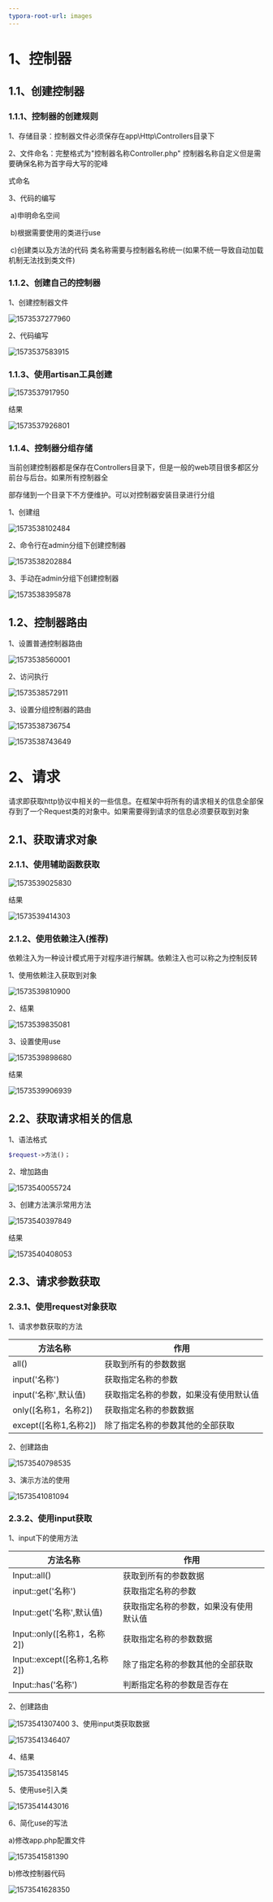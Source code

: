 ```yaml
---
typora-root-url: images
---
```


# 1、控制器

## 1.1、创建控制器

### 1.1.1、控制器的创建规则

1、存储目录：控制器文件必须保存在app\Http\Controllers目录下

2、文件命名：完整格式为"控制器名称Controller.php" 控制器名称自定义但是需要确保名称为首字母大写的驼峰

式命名

3、代码的编写

​	a)申明命名空间

​	b)根据需要使用的类进行use

​	c)创建类以及方法的代码 类名称需要与控制器名称统一(如果不统一导致自动加载机制无法找到类文件)

### 1.1.2、创建自己的控制器

1、创建控制器文件

![1573537277960](/1573537277960.png)

2、代码编写

![1573537583915](/1573537583915.png)

### 1.1.3、使用artisan工具创建

![1573537917950](/1573537917950.png)

结果

![1573537926801](/1573537926801.png)

### 1.1.4、控制器分组存储

当前创建控制器都是保存在Controllers目录下，但是一般的web项目很多都区分前台与后台。如果所有控制器全

部存储到一个目录下不方便维护。可以对控制器安装目录进行分组

1、创建组

![1573538102484](/1573538102484.png)

2、命令行在admin分组下创建控制器

![1573538202884](/1573538202884.png)

3、手动在admin分组下创建控制器

![1573538395878](/1573538395878.png)

## 1.2、控制器路由

1、设置普通控制器路由

![1573538560001](/1573538560001.png)

2、访问执行

![1573538572911](/1573538572911.png)

3、设置分组控制器的路由

![1573538736754](/1573538736754.png)

![1573538743649](/1573538743649.png)

# 2、请求

请求即获取http协议中相关的一些信息。在框架中将所有的请求相关的信息全部保存到了一个Request类的对象中。如果需要得到请求的信息必须要获取到对象

## 2.1、获取请求对象

### 2.1.1、使用辅助函数获取

![1573539025830](/1573539025830.png)

结果

![1573539414303](/1573539414303.png)

### 2.1.2、使用依赖注入(推荐)

依赖注入为一种设计模式用于对程序进行解耦。依赖注入也可以称之为控制反转

1、使用依赖注入获取到对象

![1573539810900](/1573539810900.png)

2、结果

![1573539835081](/1573539835081.png)

3、设置使用use

![1573539898680](/1573539898680.png)

结果

![1573539906939](/1573539906939.png)

## 2.2、获取请求相关的信息

1、语法格式

```php
$request->方法()；
```

2、增加路由

![1573540055724](/1573540055724.png)

3、创建方法演示常用方法

![1573540397849](/1573540397849.png)

结果

![1573540408053](/1573540408053.png)



## 2.3、请求参数获取

### 2.3.1、使用request对象获取

1、请求参数获取的方法



| 方法名称              | 作用                                   |
| --------------------- | -------------------------------------- |
| all()                 | 获取到所有的参数数据                   |
| input('名称')         | 获取指定名称的参数                     |
| input('名称',默认值)  | 获取指定名称的参数，如果没有使用默认值 |
| only([名称1，名称2])  | 获取指定名称的参数数据                 |
| except([名称1,名称2]) | 除了指定名称的参数其他的全部获取       |

2、创建路由

![1573540798535](/1573540798535.png)

3、演示方法的使用

![1573541081094](/1573541081094.png)

### 2.3.2、使用input获取

1、input下的使用方法

| 方法名称                     | 作用                                   |
| ---------------------------- | -------------------------------------- |
| Input::all()                 | 获取到所有的参数数据                   |
| input::get('名称')           | 获取指定名称的参数                     |
| Input::get('名称',默认值)    | 获取指定名称的参数，如果没有使用默认值 |
| Input::only([名称1，名称2])  | 获取指定名称的参数数据                 |
| Input::except([名称1,名称2]) | 除了指定名称的参数其他的全部获取       |
| Input::has('名称') |判断指定名称的参数是否存在       |

2、创建路由

![1573541307400](/1573541307400.png)
3、使用input类获取数据

![1573541346407](/1573541346407.png)

4、结果

![1573541358145](/1573541358145.png)

5、使用use引入类

![1573541443016](/1573541443016.png)

6、简化use的写法

a)修改app.php配置文件

![1573541581390](/1573541581390.png)

b)修改控制器代码

![1573541628350](/1573541628350.png)